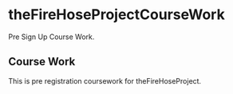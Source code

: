 # theFireHoseProjectCourseWork
Pre Sign Up Course Work.
## Course Work
This is pre registration coursework for theFireHoseProject.
